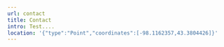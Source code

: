 ```yaml
---
url: contact
title: Contact
intro: Test....
location: '{"type":"Point","coordinates":[-98.1162357,43.3804426]}'
---
```

